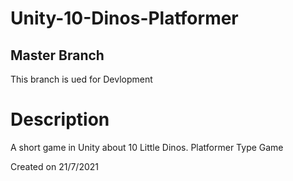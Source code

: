 # Unity-10-Dinos-Platformer

## Master Branch
This branch is ued for Devlopment

# Description
A short game in Unity about 10 Little Dinos. Platformer Type Game

Created on 21/7/2021
